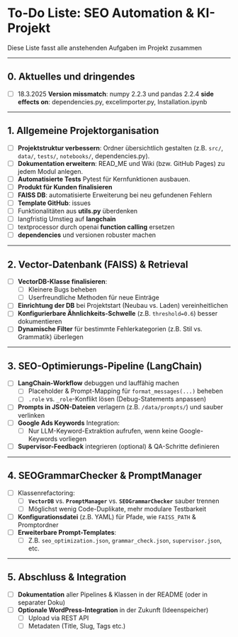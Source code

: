 # To-Do Liste: SEO Automation & KI-Projekt

Diese Liste fasst alle anstehenden Aufgaben im Projekt zusammen

---

## 0. **Aktuelles und dringendes**
- [ ] 18.3.2025 **Version missmatch**: numpy 2.2.3 und pandas 2.2.4 **side effects on**: dependencies.py, excelimporter.py, Installation.ipynb

---

## 1. **Allgemeine Projektorganisation**
- [ ] **Projektstruktur verbessern**: Ordner übersichtlich gestalten (z.B. `src/`, `data/`, `tests/`, `notebooks/`, dependencies.py).
- [ ] **Dokumentation erweitern**: READ_ME und Wiki (bzw. GitHub Pages) zu jedem Modul anlegen.
- [ ] **Automatisierte Tests** Pytest für Kernfunktionen ausbauen.
- [ ] **Produkt für Kunden finalisieren**
- [ ] **FAISS DB**: automatisierte Erweiterung bei neu gefundenen Fehlern
- [ ] **Template GitHub**: issues
- [ ] Funktionalitäten aus **utils.py** überdenken
- [ ] langfristig Umstieg auf **langchain**
- [ ] textprocessor durch openai **function calling** ersetzen
- [ ] **dependencies** und versionen robuster machen

---

## 2. **Vector-Datenbank (FAISS) & Retrieval**
- [ ] **VectorDB-Klasse finalisieren**:
  - [ ] Kleinere Bugs beheben
  - [ ] Userfreundliche Methoden für neue Einträge
- [ ] **Einrichtung der DB** bei Projektstart (Neubau vs. Laden) vereinheitlichen
- [ ] **Konfigurierbare Ähnlichkeits-Schwelle** (z.B. `threshold=0.6`) besser dokumentieren
- [ ] **Dynamische Filter** für bestimmte Fehlerkategorien (z.B. Stil vs. Grammatik) überlegen

---

## 3. **SEO-Optimierungs-Pipeline (LangChain)**
- [ ] **LangChain-Workflow** debuggen und lauffähig machen
  - [ ] Placeholder & Prompt-Mapping für `format_messages(...)` beheben
  - [ ] `.role` vs. `_role`-Konflikt lösen (Debug-Statements anpassen)
- [ ] **Prompts in JSON-Dateien** verlagern (z.B. `/data/prompts/`) und sauber verlinken
- [ ] **Google Ads Keywords** Integration:
  - [ ] Nur LLM-Keyword-Extraktion aufrufen, wenn keine Google-Keywords vorliegen
- [ ] **Supervisor-Feedback** integrieren (optional) & QA-Schritte definieren

---

## 4. **SEOGrammarChecker & PromptManager**
- [ ] Klassenrefactoring:
  - [ ] **`VectorDB`** vs. **`PromptManager`** vs. **`SEOGrammarChecker`** sauber trennen
  - [ ] Möglichst wenig Code-Duplikate, mehr modulare Testbarkeit
- [ ] **Konfigurationsdatei** (z.B. YAML) für Pfade, wie `FAISS_PATH` & Promptordner
- [ ] **Erweiterbare Prompt-Templates**:
  - [ ] Z.B. `seo_optimization.json`, `grammar_check.json`, `supervisor.json`, etc.

---

## 5. **Abschluss & Integration**
- [ ] **Dokumentation** aller Pipelines & Klassen in der README (oder in separater Doku)
- [ ] **Optionale WordPress-Integration** in der Zukunft (Ideenspeicher)
  - [ ] Upload via REST API
  - [ ] Metadaten (Title, Slug, Tags etc.)
